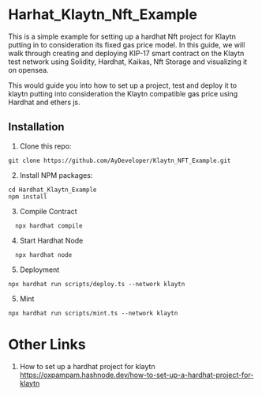 # Harhat_Klaytn_Nft_Example

This is a simple example for setting up a hardhat Nft project for Klaytn putting in to consideration its fixed gas price model. In this guide, we will walk through creating and deploying KIP-17 smart contract on the Klaytn test network using Solidity, Hardhat, Kaikas, Nft Storage and visualizing it on opensea. 

This would guide you into how to set up a project, test and deploy it to klaytn putting into consideration the Klaytn compatible gas price using Hardhat and ethers js.

## Installation
1. Clone this repo:

```shell
git clone https://github.com/AyDeveloper/Klaytn_NFT_Example.git
```

2. Install NPM packages:

```shell
cd Hardhat_Klaytn_Example
npm install
```

3. Compile Contract

```shell
  npx hardhat compile
```

4. Start Hardhat Node

```shell
  npx hardhat node
```

5. Deployment

```shell
npx hardhat run scripts/deploy.ts --network klaytn
```


5. Mint

```shell
npx hardhat run scripts/mint.ts --network klaytn
```



# Other Links
1. How to set up a hardhat project for klaytn https://oxpampam.hashnode.dev/how-to-set-up-a-hardhat-project-for-klaytn

